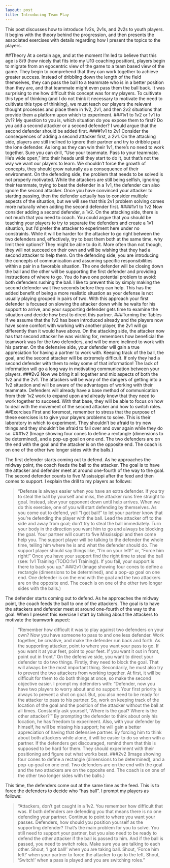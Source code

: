 ```yaml
---
layout: post
title: Introducing Team Play
---
```

<p class="lead">This post discusses how to introduce 1v2s, 2v1s, and 2v2s to youth players. It begins with the theory behind the progression, and then presents the associated exercises with details regarding how I present the topics to the players.</p>
##Theory
At a certain age, and at the moment I’m led to believe that this age is 8/9 (how nicely that fits into my U10 coaching position), players begin to migrate from an egocentric view of the game to a team based view of the game. They begin to comprehend that they can work together to achieve greater success. Instead of dribbling down the length of the field themselves, they can pass the ball to a teammate who is in a better position than they are, and that teammate might even pass them the ball back. It was surprising to me how difficult this concept was for my players. To cultivate this type of thinking (and I do not think it necessary to motivate the need to cultivate this type of thinking), we must teach our players the relevant thought processes and place them in 1v2, 2v1, and then 2v2 situations that provide them a platform upon which to experiment.
###1v1 to 1v2 or 1v1 to 2v1?
My question to you is, which situation do you expose them to first? Do you add a second attacker or a second defender? I would argue that the second defender should be added first. 
####1v1 to 2v1
Consider the consequences of adding a second attacker first, a 2v1. On the attacking side, players are still inclined to ignore their partner and try to dribble past the lone defender. As long as they can win their 1v1, there’s no need to work together. Sure you can drill, “Use your teammate. Pass to your teammate. He’s wide open,” into their heads until they start to do it, but that’s not the way we want our players to learn. We shouldn’t force the growth of concepts, they should grow naturally as a consequence of their environment. 
On the defending side, the problem that needs to be solved is not properly motivated. While the attackers are still being selfish, ignoring their teammate, trying to beat the defender in a 1v1, the defender can also ignore the second attacker. Once you have convinced your attacker to starting passing, then the defender actually has to consider multiple aspects of the situation, but we will see that this 2v1 problem solving comes more naturally when adding the second defender first.
####1v1 to 1v2
Now consider adding a second defender, a 1v2. On the attacking side, there is not much that you need to coach. You could argue that you should be teaching your players to try to separate the defenders and create a 1v1 situation, but I’d prefer the attacker to experiment here under no constraints. While it will be harder for the attacker to go right between the two defenders and, effectively, try to beat them both at the same time, why limit their options? They might be able to do it. More often than not though, they will not succeed on their own and will be wishing that they had a second attacker to help them. 
On the defending side, you are introducing the concepts of communication and assuming specific responsibilities within a pair in a favorable situation. The one defender will be closing down the ball and the other will be supporting the first defender and providing instructions of where to go. You do have one potential problem to avoid: both defenders rushing the ball. I like to prevent this by simply making the second defender wait five seconds before they can help. This has the added benefit of being a more realistic situation as your defense is not usually playing grouped in pairs of two. With this approach your first defender is focused on slowing the attacker down while he waits for his support to arrive, and your supporting defender gets time to examine the situation and decide how best to direct this partner.
###Turning the Tables
If we assume that the 1v2 has been introduced already and the players now have some comfort with working with another player, the 2v1 will go differently than it would have above. On the attacking side, the attacker now has that second attacker he was wishing for, remembers how beneficial the teamwork was for the two defenders, and will be more inclined to work with his partner. 
On the defensive side, your defender will gain a true appreciation for having a partner to work with. Keeping track of the ball, the goal, and the second attacker will be extremely difficult. If only they had a second defender with them to relay some of that information! The lack of information will go a long way in motivating communication between your players.
###2v2
Now we bring it all together and mix aspects of both the 1v2 and the 2v1. The attackers will be wary of the dangers of getting into a 1v2 situation and will be aware of the advantages of working with their teammate.
Defenders will already have a base method of communication from their 1v2 work to expand upon and already know that they need to work together to succeed. With that base, they will be able to focus on how to deal with the movement of the second attacker and how to switch roles.
##Exercises
First and foremost, remember to stress that the purpose of these exercises is to give your players problems to solve. This is their laboratory in which to experiment. They shouldn’t be afraid to try new things and they shouldn’t be afraid to fail over and over again while they do so.
###1v2
(Image showing four cones to define a rectangle (dimensions to be determined), and a pop-up goal on one end. The two defenders are on the end with the goal and the attacker is on the opposite end. The coach is on one of the other two longer sides with the balls.)

The first defender starts coming out to defend. As he approaches the midway point, the coach feeds the ball to the attacker. The goal is to have the attacker and defender meet at around one-fourth of the way to the goal. The second defender counts to five Mississippi after the feed and then comes to support. I explain the drill to my players as follows:
>“Defense is always easier when you have an extra defender. If you try to steal the ball by yourself and miss, the attacker runs free straight to goal. Instead, slow your opponent down until help arrives. When we do this exercise, one of you will start defending by themselves. As you come out to defend, yell “I got ball!” to let your partner know that you’re defending the player with the ball. Lead the attacker off to the side and away from goal; don’t try to steal the ball immediately. Turn your body in the direction you want him to go and always be blocking the goal. Your partner will count to five Mississippi and then come help you. The support player will be talking to the defender the whole time, telling him where he is and what the defender should do. The support player should say things like, “I’m on your left!” or, “Force him right!” Once you have your support find the right time to steal the ball (see: 1v1 Training (TODO:1v1 Training)). If you fail, your support is there to back you up.”
###2v1
(Image showing four cones to define a rectangle (dimensions to be determined), and a pop-up goal on one end. One defender is on the end with the goal and the two attackers are on the opposite end. The coach is on one of the other two longer sides with the balls.)

The defender starts coming out to defend. As he approaches the midway point, the coach feeds the ball to one of the attackers. The goal is to have the attackers and defender meet at around one-fourth of the way to the goal.
When I present this exercise I start by talking about the attackers to motivate the teamwork aspect:
>“Remember how difficult it was to play against two defenders on your own? Now you have someone to pass to and one less defender. Work together, be creative, and make the defender run back and forth. As the supporting attacker, point to where you want your pass to go. If you want it at your feet, point to your feet. If you want it out in front, point out in front.”
On the defensive side, you want to direct your defender to do two things. Firstly, they need to block the goal. That will always be the most important thing. Secondarily, he must also try to prevent the two attackers from working together. At first, it will be difficult for them to do both things at once, so make the second objective easier. I prompt my defenders with:
>“Defender, now you have two players to worry about and no support. Your first priority is always to prevent a shot on goal. But, you also need to be ready for the attacker to pass to his partner. So, work on keeping track of the location of the goal and the position of the attacker without the ball at all times. Constantly ask yourself, ‘Where is the goal? Where is the other attacker?’”
By prompting the defender to think about only his location, he has freedom to experiment. Also, with your defender by himself, he will be missing his support; he will gain a better appreciation of having that defensive partner. By forcing him to think about both attackers while alone, it will be easier to do so when with a partner.
If the defenders get discouraged, remind them that this is supposed to be hard for them. They should experiment with their positioning and figure out what works best.
###2v2
(Image showing four cones to define a rectangle (dimensions to be determined), and a pop-up goal on one end. Two defenders are on the end with the goal and the two attackers are on the opposite end. The coach is on one of the other two longer sides with the balls.)

This time, the defenders come out at the same time as the feed. This is to force the defenders to decide who “has ball”.
I prompt my players as follows:
>“Attackers, don’t get caught in a 1v2. You remember how difficult that was. If both defenders are defending you that means there is no one defending your partner. Continue to point to where you want your passes. Defenders, how should you position yourself as the supporting defender? That’s the main problem for you to solve. You still need to support your partner, but you also need to be ready to defend the other attacker if the ball is passed to him. And if the ball is passed, you need to switch roles. Make sure you are talking to each other. Shout, ‘I got ball!’ when you are taking ball. Shout, ‘Force him left!’ when your partner to force the attacker to go to the left. Shout, ‘Switch!’ when a pass is played and you are switching roles.”

